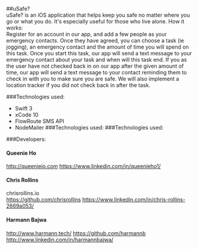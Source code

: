 ##uSafe?  
uSafe? is an iOS application that helps keep you safe no matter where you go or what you do. It's especially useful for those who live alone. How it works:  
Register for an account in our app, and add a few people as your emergency contacts. Once they have agreed, you can choose a task (ie jogging), an emergency contact and the amount of time you will spend on this task. Once you start this task, our app will send a text message to your emergency contact about your task and when will this task end. If you as the user have not checked back in on our app after the given amount of time, our app will send a text message to your contact reminding them to check in with you to make sure you are safe. We will also implement a location tracker if you did not check back in after the task.

###Technologies used:  

* Swift 3  
* xCode 10  
*  FlowRoute SMS API
* NodeMailer  ###Technologies used:  ###Technologies used:  

###Developers:  
####  Queenie Ho  
 http://queenieio.com
https://www.linkedin.com/in/queenieho1/

####  Chris Rollins   
chrisrollins.io   
https://github.com/chrisrollins https://www.linkedin.com/in/chris-rollins-2669a053/

####  Harmann Bajwa   
http://www.harmann.tech/ https://github.com/harmannb http://www.linkedin.com/in/harmannbajwa/
